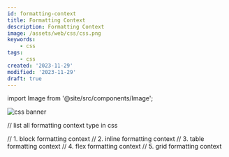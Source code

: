 ```yaml
---
id: formatting-context
title: Formatting Context
description: Formatting Context
image: /assets/web/css/css.png
keywords:
    - css
tags:
    - css
created: '2023-11-29'
modified: '2023-11-29'
draft: true
---
```


import Image from '@site/src/components/Image';

<Image src="/assets/web/css/css.png" alt="css banner" />

// list all formatting context type in css

// 1. block formatting context
// 2. inline formatting context
// 3. table formatting context
// 4. flex formatting context
// 5. grid formatting context
